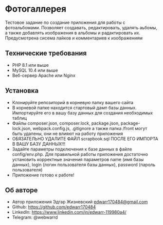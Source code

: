 # Фотогаллерея

Тестовое задание по создание приложения для работы с фотоальбомами. Позволяет создавать, редактировать, удалять аьбомы, а также добавлять изображения в альбомы и радактировать их. Предусмотрена сисема лайков и комментариев к изображениям

## Технические требования

- PHP 8.1 или выше
- MySQL 10.4 или выше
- Веб-сервер Apache или Nginx

## Установка

- Клонируйте репозиторий в корневую папку вашего сайта
- В корневой папке находится стартовый дамп базы данных. Импортируйте его в вашу базу данных для создания необходимых таблиц
- Файлы composer.json, composer.lock, package.json, package-lock.json, webpack.config.js, .gitignore а также папка /front могут быть удалены, они не влияют на работу приложения
- ОБЯЗАТЕЛЬНО УДАЛИТЕ ФАЙЛ scrapbook.sql ПОСЛЕ ЕГО ИМПОРТА В ВАШУ БАЗУ ДАННЫХ!!!
- Задайте параметры подключения к базе данных в файле config/env.php. Для правильной работы приложения достаточно установить корректные значения параметров name (имя базы данных), login (логин пользователя базы данных), password (пароль пользователя)
- Приложение готово к работе!

## Об авторе

- Автор приложения Эдгар Жизневский <edwarr170484@gmail.com>
- Github: https://github.com/edwarr170484
- LinkedIn: https://www.linkedin.com/in/edwarr-119980a4/
- Telegram: @webwarrd
